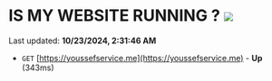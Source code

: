 # IS MY WEBSITE RUNNING ? [![](https://img.shields.io/static/v1?label=Sponsor&message=%E2%9D%A4&logo=GitHub&color=%23fe8e86)](https://github.com/sponsors/Youssef-Lehmam)

Last updated: **10/23/2024, 2:31:46 AM**

- `GET` [https://youssefservice.me](https://youssefservice.me) - **Up** (343ms)
